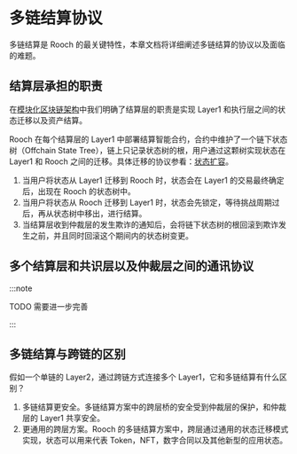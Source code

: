 # 多链结算协议

多链结算是 Rooch 的最关键特性，本章文档将详细阐述多链结算的协议以及面临的难题。 

## 结算层承担的职责

在[模块化区块链架构](index.md)中我们明确了结算层的职责是实现 Layer1 和执行层之间的状态迁移以及资产结算。

Rooch 在每个结算层的 Layer1 中部署结算智能合约，合约中维护了一个链下状态树（Offchain State Tree），链上只记录状态树的根，用户通过这颗树实现状态在 Layer1 和 Rooch 之间的迁移。具体迁移的协议参看：[状态扩容](../06-state-scaling.md)。

1. 当用户将状态从 Layer1 迁移到 Rooch 时，状态会在 Layer1 的交易最终确定后，出现在 Rooch 的状态树中。
2. 当用户将状态从 Rooch 迁移到 Layer1 时，状态会先锁定，等待挑战周期过后，再从状态树中移出，进行结算。
3. 当结算层收到仲裁层的发生欺诈的通知后，会将链下状态树的根回滚到欺诈发生之前，并且同时回滚这个期间内的状态树变更。


## 多个结算层和共识层以及仲裁层之间的通讯协议

:::note

TODO 需要进一步完善

:::

## 多链结算与跨链的区别

假如一个单链的 Layer2，通过跨链方式连接多个 Layer1，它和多链结算有什么区别？

1. 多链结算更安全。多链结算方案中的跨层桥的安全受到仲裁层的保护，和仲裁层的 Layer1 共享安全。
2. 更通用的跨层方案。Rooch 的多链结算方案中，跨层通过通用的状态迁移模式实现，状态可以用来代表 Token，NFT，数字合同以及其他新型的应用状态。